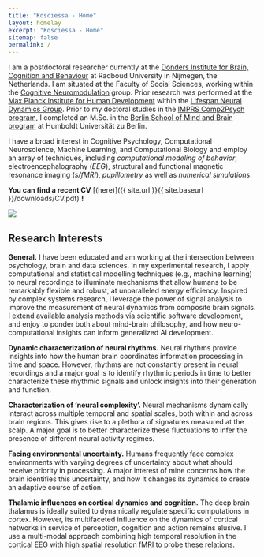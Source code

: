 ```yaml
---
title: "Kosciessa - Home"
layout: homelay
excerpt: "Kosciessa - Home"
sitemap: false
permalink: /
---
```


I am a postdoctoral researcher currently at the [Donders Institute for Brain, Cognition and Behaviour](https://www.ru.nl/donders/) at Radboud University in Nijmegen, the Netherlands. I am situated at the Faculty of Social Sciences, working within the [Cognitive Neuromodulation](http://lennartverhagen.com/) group. Prior research was performed at the [Max Planck Institute for Human Development](https://www.mpib-berlin.mpg.de/en) within the [Lifespan Neural Dynamics Group](https://www.mps-ucl-centre.mpg.de/en/about-the-centre/research-groups/lifespan-neural-dynamics-group). Prior to my doctoral studies in the [IMPRS Comp2Psych program](https://www.mps-ucl-centre.mpg.de/comp2psych), I completed an M.Sc. in the [Berlin School of Mind and Brain program](http://www.mind-and-brain.de/home/) at Humboldt Universität zu Berlin. 

I have a broad interest in Cognitive Psychology, Computational Neuroscience, Machine Learning, and Computational Biology and employ an array of techniques, including *computational modeling of behavior*, electroencephalography (*EEG*), structural and functional magnetic resonance imaging (*s/fMRI*), *pupillometry* as well as *numerical simulations*.

 **You can find a recent CV** [(here)]({{ site.url }}{{ site.baseurl }}/downloads/CV.pdf) **!**

<img class="img-responsive" src="{{ site.url }}{{ site.baseurl }}/images/rhythm.png">

<h2>Research Interests</h2>

**General.** I have been educated and am working at the intersection between psychology, brain and data sciences. In my experimental research, I apply computational and statistical modelling techniques (e.g., machine learning) to neural recordings to illuminate mechanisms that allow humans to be remarkably flexible and robust, at unparalleled energy efficiency. Inspired by complex systems research, I leverage the power of signal analysis to improve the measurement of neural dynamics from composite brain signals. I extend available analysis methods via scientific software development, and enjoy to ponder both about mind-brain philosophy, and how neuro-computational insights can inform generalized AI development.

**Dynamic characterization of neural rhythms.** Neural rhythms provide insights into how the human brain coordinates information processing in time and space. However, rhythms are not constantly present in neural recordings and a major goal is to identify rhythmic periods in time to better characterize these rhythmic signals and unlock insights into their generation and function.

**Characterization of ‘neural complexity’.** Neural mechanisms dynamically interact across multiple temporal and spatial scales, both within and across brain regions. This gives rise to a plethora of signatures measured at the scalp. A major goal is to better characterize these fluctuations to infer the presence of different neural activity regimes.

**Facing environmental uncertainty.** Humans frequently face complex environments with varying degrees of uncertainty about what should receive priority in processing. A major interest of mine concerns how the brain identifies this uncertainty, and how it changes its dynamics to create an adaptive course of action.

**Thalamic influences on cortical dynamics and cognition.** The deep brain thalamus is ideally suited to dynamically regulate specific computations in cortex. However, its multifaceted influence on the dynamics of cortical networks in service of perception, cognition and action remains elusive. I use a multi-modal approach combining high temporal resolution in the cortical EEG with high spatial resolution fMRI to probe these relations.

<br />
